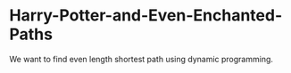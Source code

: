 # Harry-Potter-and-Even-Enchanted-Paths
We want to find even length shortest path using dynamic programming.
